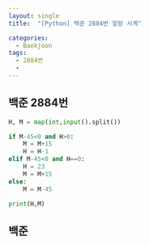 ```yaml
---
layout: single
title:  "[Python] 백준 2884번 알람 시계"

categories:
  - Baekjoon
tags:
  - 2884번
  - 
---
```


## 백준 2884번
```python
H, M = map(int,input().split())

if M-45<0 and H>0: 
    M = M+15
    H = H-1
elif M-45<0 and H==0:
    H = 23
    M = M+15
else:
    M = M-45

print(H,M) 
```

## 백준 
